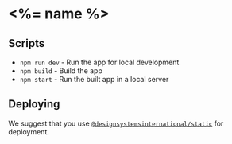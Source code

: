 # <%= name %>

## Scripts

-   `npm run dev` - Run the app for local development
-   `npm build` - Build the app
-   `npm start` - Run the built app in a local server

## Deploying

We suggest that you use [`@designsystemsinternational/static`](https://www.npmjs.com/package/@designsystemsinternational/static) for deployment.
